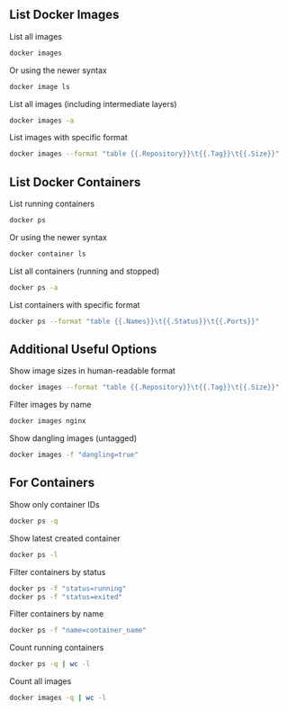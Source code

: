 ## List Docker Images

List all images
```bash
docker images
```

Or using the newer syntax
```bash
docker image ls
```

List all images (including intermediate layers)
```bash
docker images -a
```

List images with specific format
```bash
docker images --format "table {{.Repository}}\t{{.Tag}}\t{{.Size}}"
```



## List Docker Containers

List running containers
```bash
docker ps
```

Or using the newer syntax
```bash
docker container ls
```

List all containers (running and stopped)
```bash
docker ps -a
```

List containers with specific format
```bash
docker ps --format "table {{.Names}}\t{{.Status}}\t{{.Ports}}"
```



## Additional Useful Options

Show image sizes in human-readable format
```bash
docker images --format "table {{.Repository}}\t{{.Tag}}\t{{.Size}}"
```

Filter images by name
```bash
docker images nginx
```

Show dangling images (untagged)
```bash
docker images -f "dangling=true"
```



## For Containers

Show only container IDs
```bash
docker ps -q
```

Show latest created container
```bash
docker ps -l
```

Filter containers by status
```bash
docker ps -f "status=running"
docker ps -f "status=exited"
```

Filter containers by name
```bash
docker ps -f "name=container_name"
```

Count running containers
```bash
docker ps -q | wc -l
```

Count all images
```bash
docker images -q | wc -l
```

